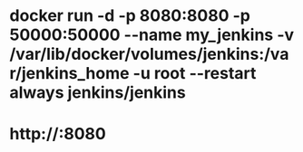 # docker run -d -p 8080:8080 -p 50000:50000 --name my_jenkins -v /var/lib/docker/volumes/jenkins:/var/jenkins_home -u root --restart always jenkins/jenkins

# http://<Your-IP>:8080
